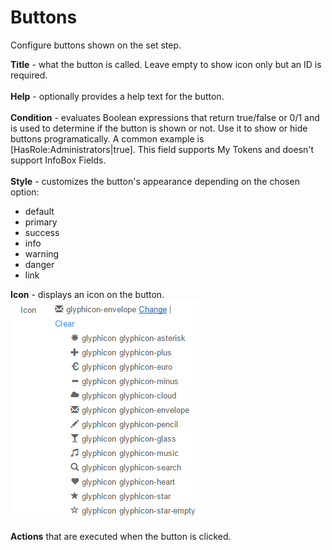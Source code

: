 # Buttons
Configure buttons shown on the set step. <br/>

**Title** - what the button is called. Leave empty to show icon only but an ID is required.
<br/>
<br/>
**Help** - optionally provides a help text for the button.
<br/>
<br/>
**Condition** - evaluates Boolean expressions that return true/false or 0/1 and is used to determine if the button is shown or not. Use it to show or hide buttons programatically. A common example is [HasRole:Administrators|true]. This field supports My Tokens and doesn't support InfoBox Fields.
<br/>
<br/>
**Style** - customizes the button's appearance depending on the chosen option:
* default
* primary
* success
* info
* warning
* danger 
* link

**Icon** - displays an icon on the button.<br/>
![](icon.png)
<br/>
<br/>
**Actions** that are executed when the button is clicked.